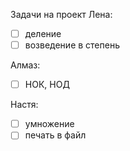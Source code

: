 Задачи на проект
Лена: 
- [ ] деление
- [ ] возведение в степень

Алмаз: 
- [ ] НОК, НОД

Настя: 
- [ ] умножение
- [ ] печать в файл